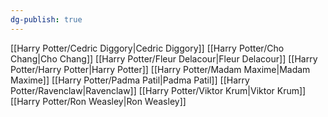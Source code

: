 ```yaml
---
dg-publish: true
---
```

[[Harry Potter/Cedric Diggory\|Cedric Diggory]]
[[Harry Potter/Cho Chang\|Cho Chang]]
[[Harry Potter/Fleur Delacour\|Fleur Delacour]]
[[Harry Potter/Harry Potter\|Harry Potter]]
[[Harry Potter/Madam Maxime\|Madam Maxime]]
[[Harry Potter/Padma Patil\|Padma Patil]]
[[Harry Potter/Ravenclaw\|Ravenclaw]]
[[Harry Potter/Viktor Krum\|Viktor Krum]]
[[Harry Potter/Ron Weasley\|Ron Weasley]]

